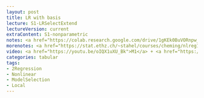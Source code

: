 ```yaml
---
layout: post
title: LR with basis
lecture: S1-LRSelectExtend
lectureVersion: current
extraContent: S1-nonparametric
notes: <a href="https://colab.research.google.com/drive/1gKEk0BuVORnpw_5jQ10wY1ZkA2mSXE AG?usp=sharing">polynomial regression notebook </a> + <a href="https://colab.research.google.com/drive/1BVcHUBYDO4AlwldcKmpmj5blAbf7lSJb?usp=sharing">RBF regression notebook </a>
morenotes: <a href="https://stat.ethz.ch/~stahel/courses/cheming/nlreg10E.pdf"> NonLinearR </a> + <a href="https://web.stanford.edu/~hastie/ElemStatLearn/">ELS Ch5 </a>
video: <a href="https://youtu.be/oIQX1uXU_Bk">M1</a> + <a href="https://youtu.be/R8I_ReNucV8">M2</a>
categories: tabular
tags:
- 2Regression
- Nonlinear
- ModelSelection
- Local
---
```

